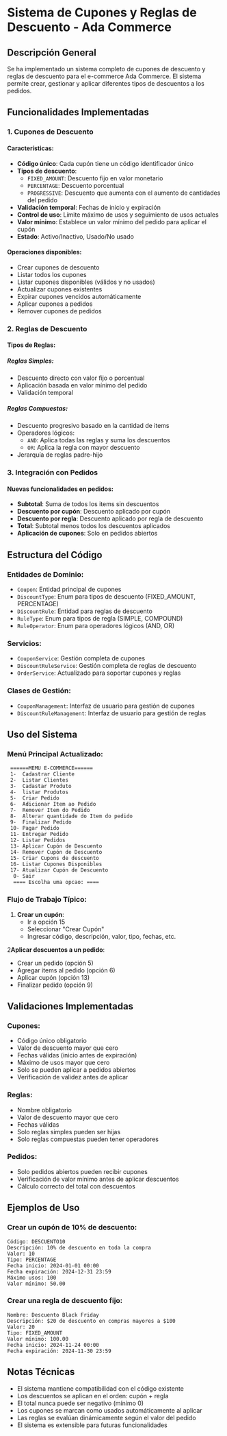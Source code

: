# Sistema de Cupones y Reglas de Descuento - Ada Commerce

## Descripción General

Se ha implementado un sistema completo de cupones de descuento y reglas de descuento para el e-commerce Ada Commerce. El sistema permite crear, gestionar y aplicar diferentes tipos de descuentos a los pedidos.

## Funcionalidades Implementadas

### 1. Cupones de Descuento

#### Características:
- **Código único**: Cada cupón tiene un código identificador único
- **Tipos de descuento**: 
  - `FIXED_AMOUNT`: Descuento fijo en valor monetario
  - `PERCENTAGE`: Descuento porcentual
  - `PROGRESSIVE`: Descuento que aumenta con el aumento de cantidades del pedido 
- **Validación temporal**: Fechas de inicio y expiración
- **Control de uso**: Límite máximo de usos y seguimiento de usos actuales
- **Valor mínimo**: Establece un valor mínimo del pedido para aplicar el cupón
- **Estado**: Activo/Inactivo, Usado/No usado

#### Operaciones disponibles:
- Crear cupones de descuento
- Listar todos los cupones
- Listar cupones disponibles (válidos y no usados)
- Actualizar cupones existentes
- Expirar cupones vencidos automáticamente
- Aplicar cupones a pedidos
- Remover cupones de pedidos

### 2. Reglas de Descuento

#### Tipos de Reglas:

##### Reglas Simples:
- Descuento directo con valor fijo o porcentual
- Aplicación basada en valor mínimo del pedido
- Validación temporal

##### Reglas Compuestas:
- Descuento progresivo basado en la cantidad de items
- Operadores lógicos:
  - `AND`: Aplica todas las reglas y suma los descuentos
  - `OR`: Aplica la regla con mayor descuento
- Jerarquía de reglas padre-hijo


### 3. Integración con Pedidos

#### Nuevas funcionalidades en pedidos:
- **Subtotal**: Suma de todos los items sin descuentos
- **Descuento por cupón**: Descuento aplicado por cupón
- **Descuento por regla**: Descuento aplicado por regla de descuento
- **Total**: Subtotal menos todos los descuentos aplicados
- **Aplicación de cupones**: Solo en pedidos abiertos

## Estructura del Código

### Entidades de Dominio:
- `Coupon`: Entidad principal de cupones
- `DiscountType`: Enum para tipos de descuento (FIXED_AMOUNT, PERCENTAGE)
- `DiscountRule`: Entidad para reglas de descuento
- `RuleType`: Enum para tipos de regla (SIMPLE, COMPOUND)
- `RuleOperator`: Enum para operadores lógicos (AND, OR)

### Servicios:
- `CouponService`: Gestión completa de cupones
- `DiscountRuleService`: Gestión completa de reglas de descuento
- `OrderService`: Actualizado para soportar cupones y reglas

### Clases de Gestión:
- `CouponManagement`: Interfaz de usuario para gestión de cupones
- `DiscountRuleManagement`: Interfaz de usuario para gestión de reglas

## Uso del Sistema

### Menú Principal Actualizado:
```
 ======MEMU E-COMMERCE======
 1-  Cadastrar Cliente
 2-  Listar Clientes
 3-  Cadastar Produto
 4-  listar Produtos
 5-  Criar Pedido
 6-  Adicionar Item ao Pedido
 7-  Remover Item do Pedido
 8-  Alterar quantidade do Item do pedido
 9-  Finalizar Pedido
 10- Pagar Pedido
 11- Entregar Pedido
 12- Listar Pedidos
 13- Aplicar Cupón de Descuento
 14- Remover Cupón de Descuento
 15- Criar Cupons de descuento
 16- Listar Cupones Disponibles
 17- Atualizar Cupón de Descuento
  0- Sair
  ==== Escolha uma opcao: ====
```

### Flujo de Trabajo Típico:

1. **Crear un cupón**:
   - Ir a opción 15 
   - Seleccionar "Crear Cupón"
   - Ingresar código, descripción, valor, tipo, fechas, etc.

2**Aplicar descuentos a un pedido**:
   - Crear un pedido (opción 5)
   - Agregar items al pedido (opción 6)
   - Aplicar cupón (opción 13) 
   - Finalizar pedido (opción 9)

## Validaciones Implementadas

### Cupones:
- Código único obligatorio
- Valor de descuento mayor que cero
- Fechas válidas (inicio antes de expiración)
- Máximo de usos mayor que cero
- Solo se pueden aplicar a pedidos abiertos
- Verificación de validez antes de aplicar

### Reglas:
- Nombre obligatorio
- Valor de descuento mayor que cero
- Fechas válidas
- Solo reglas simples pueden ser hijas
- Solo reglas compuestas pueden tener operadores

### Pedidos:
- Solo pedidos abiertos pueden recibir cupones
- Verificación de valor mínimo antes de aplicar descuentos
- Cálculo correcto del total con descuentos

## Ejemplos de Uso

### Crear un cupón de 10% de descuento:
```
Código: DESCUENTO10
Descripción: 10% de descuento en toda la compra
Valor: 10
Tipo: PERCENTAGE
Fecha inicio: 2024-01-01 00:00
Fecha expiración: 2024-12-31 23:59
Máximo usos: 100
Valor mínimo: 50.00
```

### Crear una regla de descuento fijo:
```
Nombre: Descuento Black Friday
Descripción: $20 de descuento en compras mayores a $100
Valor: 20
Tipo: FIXED_AMOUNT
Valor mínimo: 100.00
Fecha inicio: 2024-11-24 00:00
Fecha expiración: 2024-11-30 23:59
```

## Notas Técnicas

- El sistema mantiene compatibilidad con el código existente
- Los descuentos se aplican en el orden: cupón + regla
- El total nunca puede ser negativo (mínimo 0)
- Los cupones se marcan como usados automáticamente al aplicar
- Las reglas se evalúan dinámicamente según el valor del pedido
- El sistema es extensible para futuras funcionalidades







